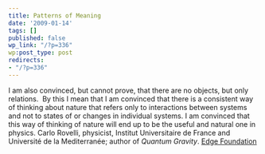 ```yaml
---
title: Patterns of Meaning
date: '2009-01-14'
tags: []
published: false
wp_link: "/?p=336"
wp:post_type: post
redirects:
- "/?p=336"
---
```


I am also convinced, but cannot prove, that there are no objects, but only relations.  By this I mean that I am convinced that there is a consistent way of thinking about nature that refers only to interactions between systems and not to states of or changes in individual systems. I am convinced that this way of thinking of nature will end up to be the useful and natural one in physics. Carlo Rovelli, physicist, Institut Universitaire de France and Université de la Mediterranée; author of _Quantum Gravity_. [Edge Foundation](http://edge.com)
